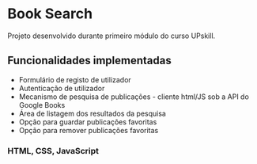 # Book Search
Projeto desenvolvido durante primeiro módulo do curso UPskill.

## Funcionalidades implementadas
- Formulário de registo de utilizador						
- Autenticação de utilizador						
- Mecanismo de pesquisa de publicações - cliente html/JS sob a API do Google Books						
- Área de listagem dos resultados da pesquisa						
- Opção para guardar publicações favoritas						
- Opção para remover publicações favoritas	

### HTML, CSS, JavaScript
